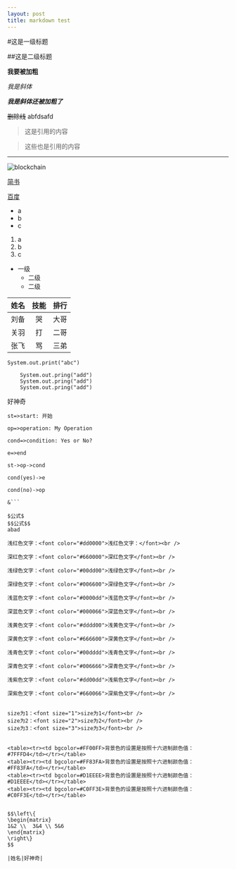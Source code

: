 ```yaml
---
layout: post
title: markdown test
---
```



#这是一级标题

##这是二级标题

**我要被加粗**

*我是斜体*

***我是斜体还被加粗了***

~~删除线~~
abfdsafd

>这是引用的内容

>这些也是引用的内容

---

![blockchain](https://ss0.bdstatic.com/70cFvHSh_Q1YnxGkpoWK1HF6hhy/it/u=702257389,1274025419&fm=27&gp=0.jpg "区块链")

[简书](http://jianshu.com)

[百度](http://baidu.com)

- a
- b
- c

1. a
2. b
3. c

- 一级
    - 二级
    - 二级


姓名|技能|排行
--|:--:|--:
刘备|哭|大哥
关羽|打|二哥
张飞|骂|三弟

`System.out.print("abc")`

```
    System.out.pring("add")
    System.out.pring("add")
    System.out.pring("add")
```

好神奇

```flow
st=>start: 开始

op=>operation: My Operation

cond=>condition: Yes or No?

e=>end

st->op->cond

cond(yes)->e

cond(no)->op

&```

$公式$
$$公式$$
abad

浅红色文字：<font color="#dd0000">浅红色文字：</font><br />

深红色文字：<font color="#660000">深红色文字</font><br />

浅绿色文字：<font color="#00dd00">浅绿色文字</font><br />

深绿色文字：<font color="#006600">深绿色文字</font><br />

浅蓝色文字：<font color="#0000dd">浅蓝色文字</font><br />

深蓝色文字：<font color="#000066">深蓝色文字</font><br />

浅黄色文字：<font color="#dddd00">浅黄色文字</font><br />

深黄色文字：<font color="#666600">深黄色文字</font><br />

浅青色文字：<font color="#00dddd">浅青色文字</font><br />

深青色文字：<font color="#006666">深青色文字</font><br />

浅紫色文字：<font color="#dd00dd">浅紫色文字</font><br />

深紫色文字：<font color="#660066">深紫色文字</font><br />


size为1：<font size="1">size为1</font><br />
size为2：<font size="2">size为2</font><br />
size为3：<font size="3">size为3</font><br />


<table><tr><td bgcolor=#FF00FF>背景色的设置是按照十六进制颜色值：#7FFFD4</td></tr></table>
<table><tr><td bgcolor=#FF83FA>背景色的设置是按照十六进制颜色值：#FF83FA</td></tr></table>
<table><tr><td bgcolor=#D1EEEE>背景色的设置是按照十六进制颜色值：#D1EEEE</td></tr></table>
<table><tr><td bgcolor=#C0FF3E>背景色的设置是按照十六进制颜色值：#C0FF3E</td></tr></table>


$$\left\{
\begin{matrix}
1&2 \\  3&4 \\ 5&6
\end{matrix}
\right\}
$$

|姓名|好神奇|